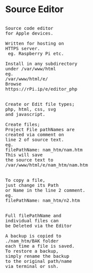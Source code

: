 # Source Editor
<pre>

Source code editor 
for Apple devices.

Written for hosting on
HTTPS server.
 eg. Raspberry Pi etc.

Install in any subdirectory 
under /var/www/html
eg.
/var/www/html/e/
Browse 
https://rPi.ip/e/editor_php


Create or Edit file types;
php, html, css, svg
and javascript.

Create files;
Project File pathNames are
created via comment on
line 2 of source text.
eg. 
filePathName: nam_htm/nam.htm
This will save 
the source text to
/var/www/html/e/nam_htm/nam.htm


To copy a file,
just change its Path 
or Name in the line 2 comment.
eg.
filePathName: nam_htm/n2.htm


Full filePathName and
individual files can
be Deleted via the Editor

A backup is copied to
./nam_htm/BAK folder
each time a file is saved.
To restore a backup,
simply rename the backup
to the original path/name 
via terminal or ssh.
</pre>

